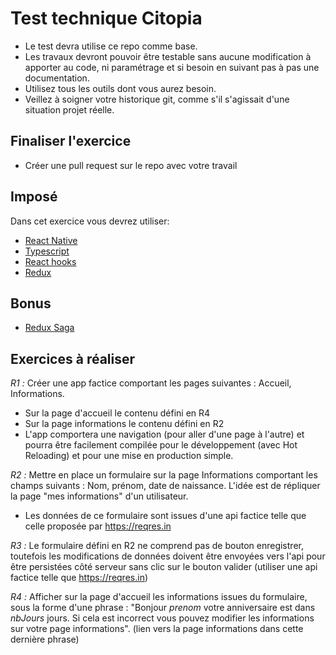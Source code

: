 # Test technique Citopia
 
- Le test devra utilise ce repo comme base.
- Les travaux devront pouvoir être testable sans aucune modification à apporter au code, ni paramétrage et si besoin en suivant pas à pas une documentation.
- Utilisez tous les outils dont vous aurez besoin.
- Veillez à soigner votre historique git, comme s'il s'agissait d'une situation projet réelle.
 
## Finaliser l'exercice
- Créer une pull request sur le repo avec votre travail
 
## Imposé
Dans cet exercice vous devrez utiliser:
- [React Native](https://reactnative.dev)
- [Typescript](https://www.typescriptlang.org)
- [React hooks](https://fr.reactjs.org/docs/hooks-intro.html)
- [Redux](https://redux.js.org)
 
## Bonus
- [Redux Saga](https://redux-saga.js.org/)
 
## Exercices à réaliser
 
*R1 :* Créer une app factice comportant les pages suivantes : Accueil, Informations.
- Sur la page d'accueil le contenu défini en R4
- Sur la page informations le contenu défini en R2
- L'app comportera une navigation (pour aller d'une page à l'autre) et pourra être facilement compilée pour le développement (avec Hot Reloading) et pour une mise en production simple.
 
*R2 :* Mettre en place un formulaire sur la page Informations comportant les champs suivants : Nom, prénom, date de naissance. L'idée est de répliquer la page "mes informations" d'un utilisateur.
- Les données de ce formulaire sont issues d'une api factice telle que celle proposée par https://reqres.in
 
*R3 :* Le formulaire défini en R2 ne comprend pas de bouton enregistrer, toutefois les modifications de données doivent être envoyées vers l'api pour être persistées côté serveur sans clic sur le bouton valider (utiliser une api factice telle que https://reqres.in)
 
*R4 :* Afficher sur la page d'accueil les informations issues du formulaire, sous la forme d'une phrase : "Bonjour *prenom* votre anniversaire est dans *nbJours* jours. Si cela est incorrect vous pouvez modifier les informations sur votre page informations". (lien vers la page informations dans cette dernière phrase)
